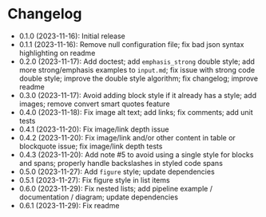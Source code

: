 # Changelog

* 0.1.0 (2023-11-16): Initial release
* 0.1.1 (2023-11-16): Remove null configuration file; fix bad json syntax
  highlighting on readme
* 0.2.0 (2023-11-17): Add doctest; add `emphasis_strong` double style; add
  more strong/emphasis examples to `input.md`; fix issue with strong code double
  style; improve the double style algorithm; fix changelog; improve readme
* 0.3.0 (2023-11-17): Avoid adding block style if it already has a style; add
  images; remove convert smart quotes feature
* 0.4.0 (2023-11-18): Fix image alt text; add links; fix comments; add unit
  tests
* 0.4.1 (2023-11-20): Fix image/link depth issue
* 0.4.2 (2023-11-20): Fix image/link and/or other content in table or blockquote
  issue; fix image/link depth tests
* 0.4.3 (2023-11-20): Add note #5 to avoid using a single style for blocks and
  spans; properly handle backslashes in styled code spans
* 0.5.0 (2023-11-27): Add `figure` style; update dependencies
* 0.5.1 (2023-11-27): Fix figure style in list items
* 0.6.0 (2023-11-29): Fix nested lists; add pipeline example / documentation /
  diagram; update dependencies
* 0.6.1 (2023-11-29): Fix readme

